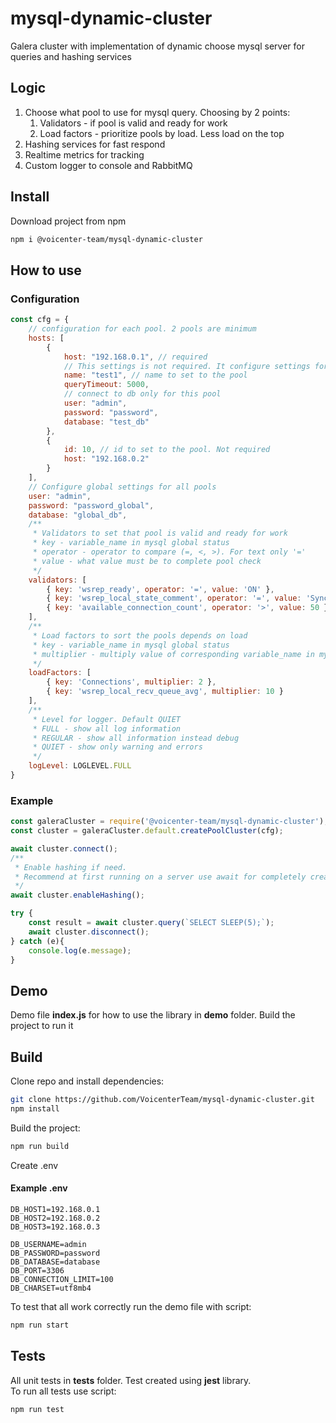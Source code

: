 # mysql-dynamic-cluster
Galera cluster with implementation of dynamic choose mysql server for queries and hashing services

## Logic
1. Choose what pool to use for mysql query. Choosing by 2 points:
   1. Validators - if pool is valid and ready for work
   2. Load factors - prioritize pools by load. Less load on the top
2. Hashing services for fast respond
3. Realtime metrics for tracking
4. Custom logger to console and RabbitMQ

## Install
Download project from npm
```bash
npm i @voicenter-team/mysql-dynamic-cluster
```

## How to use

### Configuration

```javascript
const cfg = {
    // configuration for each pool. 2 pools are minimum
    hosts: [
        {
            host: "192.168.0.1", // required
            // This settings is not required. It configure settings for each pool
            name: "test1", // name to set to the pool
            queryTimeout: 5000,
            // connect to db only for this pool
            user: "admin",
            password: "password",
            database: "test_db"
        },
        {
            id: 10, // id to set to the pool. Not required
            host: "192.168.0.2"
        }
    ],
    // Configure global settings for all pools
    user: "admin",
    password: "password_global",
    database: "global_db",
    /**
     * Validators to set that pool is valid and ready for work
     * key - variable_name in mysql global status
     * operator - operator to compare (=, <, >). For text only '='
     * value - what value must be to complete pool check
     */
    validators: [
        { key: 'wsrep_ready', operator: '=', value: 'ON' },
        { key: 'wsrep_local_state_comment', operator: '=', value: 'Synced' },
        { key: 'available_connection_count', operator: '>', value: 50 }
    ],
    /**
     * Load factors to sort the pools depends on load
     * key - variable_name in mysql global status
     * multiplier - multiply value of corresponding variable_name in mysql global status selected by key
     */
    loadFactors: [
        { key: 'Connections', multiplier: 2 },
        { key: 'wsrep_local_recv_queue_avg', multiplier: 10 }
    ],
    /**
     * Level for logger. Default QUIET
     * FULL - show all log information
     * REGULAR - show all information instead debug
     * QUIET - show only warning and errors
     */
    logLevel: LOGLEVEL.FULL
}
```

### Example
```javascript
const galeraCluster = require('@voicenter-team/mysql-dynamic-cluster');
const cluster = galeraCluster.default.createPoolCluster(cfg);

await cluster.connect();
/**
 * Enable hashing if need.
 * Recommend at first running on a server use await for completely create database for hashing
 */
await cluster.enableHashing();

try {
    const result = await cluster.query(`SELECT SLEEP(5);`);
    await cluster.disconnect();
} catch (e){
    console.log(e.message);
}
```

## Demo
Demo file **index.js** for how to use the library in **demo** folder. Build the project to run it

## Build
Clone repo and install dependencies:
```bash
git clone https://github.com/VoicenterTeam/mysql-dynamic-cluster.git
npm install
```

Build the project:
```bash
npm run build
```

Create .env
#### Example .env
```dotenv
DB_HOST1=192.168.0.1
DB_HOST2=192.168.0.2
DB_HOST3=192.168.0.3

DB_USERNAME=admin
DB_PASSWORD=password
DB_DATABASE=database
DB_PORT=3306
DB_CONNECTION_LIMIT=100
DB_CHARSET=utf8mb4
```

To test that all work correctly run the demo file with script:
```bash
npm run start
```

## Tests
All unit tests in **tests** folder. Test created using **jest** library.  
To run all tests use script:
```bash
npm run test
```

